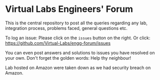 # Virtual Labs Engineers' Forum

This is the central repository to post all the queries regarding any lab, integration process, 
problems faced, general questions etc.

To log an issue: Please click on the `issues` button on the right. Or click: https://github.com/Virtual-Labs/engg-forum/issues

You can even post answers and solutions to issues you have resolved on your own.
Don't forget the golden words: Help thy neighbour!

Lab hosted on Amazon were taken down as we had security breach on Amazon.



